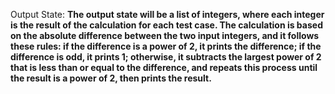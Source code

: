 Output State: **The output state will be a list of integers, where each integer is the result of the calculation for each test case. The calculation is based on the absolute difference between the two input integers, and it follows these rules: if the difference is a power of 2, it prints the difference; if the difference is odd, it prints 1; otherwise, it subtracts the largest power of 2 that is less than or equal to the difference, and repeats this process until the result is a power of 2, then prints the result.**